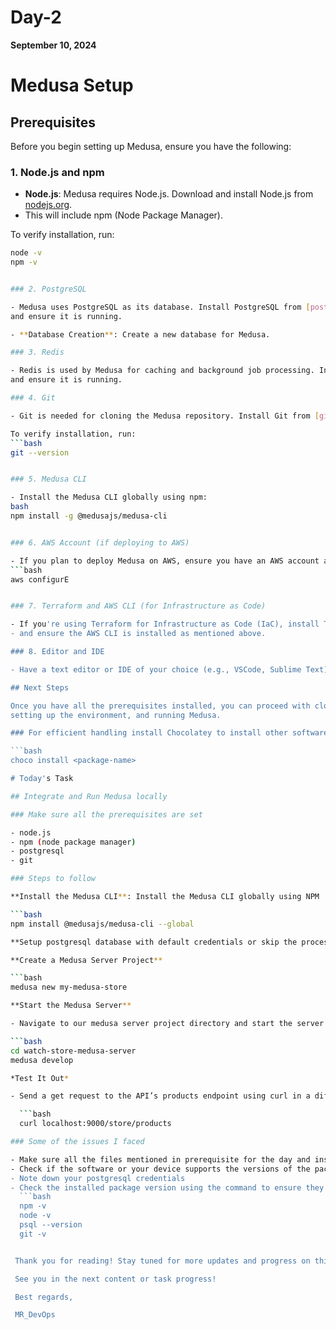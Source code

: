 # Day-2
**September 10, 2024**

# Medusa Setup

## Prerequisites

Before you begin setting up Medusa, ensure you have the following:

### 1. Node.js and npm

- **Node.js**: Medusa requires Node.js. Download and install Node.js from [nodejs.org](https://nodejs.org/).
-  This will include npm (Node Package Manager).

  To verify installation, run:
  ```bash
  node -v
  npm -v
  

### 2. PostgreSQL

- Medusa uses PostgreSQL as its database. Install PostgreSQL from [postgresql.org](https://www.postgresql.org/download/)
  and ensure it is running.

  - **Database Creation**: Create a new database for Medusa.

### 3. Redis

- Redis is used by Medusa for caching and background job processing. Install Redis from [redis.io](https://redis.io/download/)
  and ensure it is running.

### 4. Git

- Git is needed for cloning the Medusa repository. Install Git from [git-scm.com](https://git-scm.com/downloads).

  To verify installation, run:
 ```bash
  git --version
  

### 5. Medusa CLI

- Install the Medusa CLI globally using npm:
  bash
  npm install -g @medusajs/medusa-cli
  

### 6. AWS Account (if deploying to AWS)

- If you plan to deploy Medusa on AWS, ensure you have an AWS account and the AWS CLI installed. Configure the AWS CLI with your credentials:
  ```bash
  aws configurE
  

### 7. Terraform and AWS CLI (for Infrastructure as Code)

- If you're using Terraform for Infrastructure as Code (IaC), install Terraform from [terraform.io](https://www.terraform.io/downloads)
- and ensure the AWS CLI is installed as mentioned above.

### 8. Editor and IDE

- Have a text editor or IDE of your choice (e.g., VSCode, Sublime Text) for code editing.

## Next Steps

Once you have all the prerequisites installed, you can proceed with cloning the Medusa repository,
setting up the environment, and running Medusa.

### For efficient handling install Chocolatey to install other softwares and packages automatically with the command

```bash
choco install <package-name>

# Today's Task

## Integrate and Run Medusa locally

### Make sure all the prerequisites are set

- node.js
- npm (node package manager)
- postgresql
- git

### Steps to follow

**Install the Medusa CLI**: Install the Medusa CLI globally using NPM
  
  ```bash
  npm install @medusajs/medusa-cli --global

**Setup postgresql database with default credentials or skip the process and setup your database details later on** 

**Create a Medusa Server Project**

  ```bash
  medusa new my-medusa-store

**Start the Medusa Server**

- Navigate to our medusa server project directory and start the server

  ```bash
  cd watch-store-medusa-server
  medusa develop

  *Test It Out*
  
  - Send a get request to the API’s products endpoint using curl in a different terminal window to confirm the server is running properly.

    ```bash
    curl localhost:9000/store/products

  ### Some of the issues I faced

  - Make sure all the files mentioned in prerequisite for the day and installed and     setup.
  - Check if the software or your device supports the versions of the packages that     you've installed
  - Note down your postgresql credentials
  - Check the installed package version using the command to ensure they are            installed:
    ```bash
    npm -v
    node -v
    psql --version
    git -v


   Thank you for reading! Stay tuned for more updates and progress on this project.

   See you in the next content or task progress!

   Best regards,

   MR_DevOps

  
